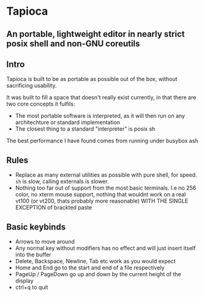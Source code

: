 # Tapioca
## An portable, lightweight editor in nearly strict posix shell and non-GNU coreutils

## Intro
Tapioca is built to be as portable as possible out of the box, without sacrificing usability.

It was built to fill a space that doesn't really exist currently, in that there are two core concepts it fulfils:
 - The most portable software is interpreted, as it will then run on any architechture or standard implementation
 - The closest thing to a standard "interpreter" is posix sh

The best performance I have found comes from running under busybox ash

## Rules
 - Replace as many external utilities as possible with pure shell, for speed. ```sh``` is slow, calling externals is slower.
 - Nothing too far out of support from the most basic terminals. I.e no 256 color, no xterm mouse support, nothing that wouldnt work on a real vt100 (or vt200, thats probably more reasonable) WITH THE SINGLE EXCEPTION of brackted paste

## Basic keybinds
 - Arrows to move around
 - Any normal key without modifiers has no effect and will just insert itself into the buffer
 - Delete, Backspace, Newline, Tab etc work as you would expect
 - Home and End go to the start and end of a file respectively
 - PageUp / PageDown go up and down by the current height of the display
 - ctrl+q to quit
